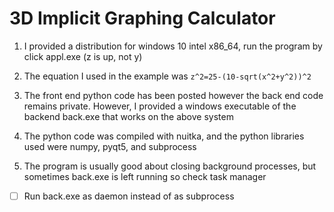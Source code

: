 # 3D Implicit Graphing Calculator

1. I provided a distribution for windows 10 intel x86_64, run the program by click appl.exe (z is up, not y)

2. The equation I used in the example was ``` z^2=25-(10-sqrt(x^2+y^2))^2 ```

3. The front end python code has been posted however the back end code remains private. However, I provided a windows executable of the backend back.exe that works on the above system

4. The python code was compiled with nuitka, and the python libraries used were numpy, pyqt5, and subprocess

5. The program is usually good about closing background processes, but sometimes back.exe is left running so check task manager

- [ ] Run back.exe as daemon instead of as subprocess

